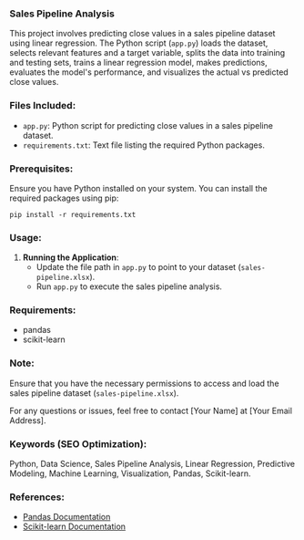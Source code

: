 ### Sales Pipeline Analysis

This project involves predicting close values in a sales pipeline dataset using linear regression. The Python script (`app.py`) loads the dataset, selects relevant features and a target variable, splits the data into training and testing sets, trains a linear regression model, makes predictions, evaluates the model's performance, and visualizes the actual vs predicted close values.

### Files Included:

- `app.py`: Python script for predicting close values in a sales pipeline dataset.
- `requirements.txt`: Text file listing the required Python packages.

### Prerequisites:

Ensure you have Python installed on your system. You can install the required packages using pip:

```
pip install -r requirements.txt
```

### Usage:

1. **Running the Application**:
   - Update the file path in `app.py` to point to your dataset (`sales-pipeline.xlsx`).
   - Run `app.py` to execute the sales pipeline analysis.

### Requirements:

- pandas
- scikit-learn

### Note:
Ensure that you have the necessary permissions to access and load the sales pipeline dataset (`sales-pipeline.xlsx`).

For any questions or issues, feel free to contact [Your Name] at [Your Email Address].

### Keywords (SEO Optimization):
Python, Data Science, Sales Pipeline Analysis, Linear Regression, Predictive Modeling, Machine Learning, Visualization, Pandas, Scikit-learn.

### References:
- [Pandas Documentation](https://pandas.pydata.org/docs/)
- [Scikit-learn Documentation](https://scikit-learn.org/stable/documentation.html)
